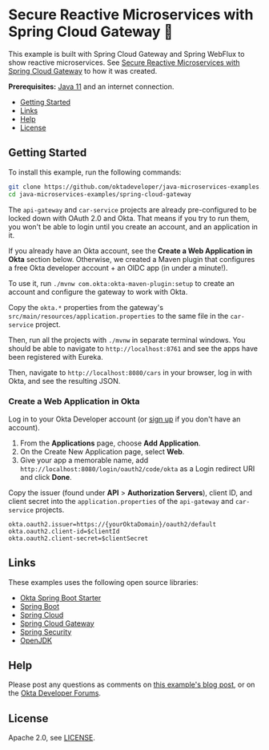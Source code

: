 
# Secure Reactive Microservices with Spring Cloud Gateway 🔐
 
This example is built with Spring Cloud Gateway and Spring WebFlux to show reactive microservices. See [Secure Reactive Microservices with Spring Cloud Gateway](https://developer.okta.com/blog/2019/08/28/reactive-microservices-spring-cloud-gateway) to how it was created.

**Prerequisites:** [Java 11](https://sdkman.io/sdks#java) and an internet connection.

* [Getting Started](#getting-started)
* [Links](#links)
* [Help](#help)
* [License](#license)

## Getting Started

To install this example, run the following commands:

```bash
git clone https://github.com/oktadeveloper/java-microservices-examples.git
cd java-microservices-examples/spring-cloud-gateway
```

The `api-gateway` and `car-service` projects are already pre-configured to be locked down with OAuth 2.0 and Okta. That means if you try to run them, you won't be able to login until you create an account, and an application in it.

If you already have an Okta account, see the **Create a Web Application in Okta** section below. Otherwise, we created a Maven plugin that configures a free Okta developer account + an OIDC app (in under a minute!).

To use it, run `./mvnw com.okta:okta-maven-plugin:setup` to create an account and configure the gateway to work with Okta.

Copy the `okta.*` properties from the gateway's `src/main/resources/application.properties` to the same file in the `car-service` project.

Then, run all the projects with `./mvnw` in separate terminal windows. You should be able to navigate to `http://localhost:8761` and see the apps have been registered with Eureka.

Then, navigate to `http://localhost:8080/cars` in your browser, log in with Okta, and see the resulting JSON.

### Create a Web Application in Okta

Log in to your Okta Developer account (or [sign up](https://developer.okta.com/signup/) if you don't have an account).

1. From the **Applications** page, choose **Add Application**.
2. On the Create New Application page, select **Web**.
3. Give your app a memorable name, add `http://localhost:8080/login/oauth2/code/okta` as a Login redirect URI and click **Done**.

Copy the issuer (found under **API** > **Authorization Servers**), client ID, and client secret into the `application.properties` of the `api-gateway` and `car-service` projects.

```properties
okta.oauth2.issuer=https://{yourOktaDomain}/oauth2/default
okta.oauth2.client-id=$clientId
okta.oauth2.client-secret=$clientSecret
```

## Links

These examples uses the following open source libraries:

* [Okta Spring Boot Starter](https://github.com/okta/okta-spring-boot) 
* [Spring Boot](https://spring.io/projects/spring-boot)
* [Spring Cloud](https://spring.io/projects/spring-cloud)
* [Spring Cloud Gateway](https://spring.io/projects/spring-cloud-gateway)
* [Spring Security](https://spring.io/projects/spring-security)
* [OpenJDK](https://openjdk.java.net/)

## Help

Please post any questions as comments on [this example's blog post](https://developer.okta.com/blog/2019/08/28/reactive-microservices-spring-cloud-gateway), or on the [Okta Developer Forums](https://devforum.okta.com/).

## License

Apache 2.0, see [LICENSE](LICENSE).

